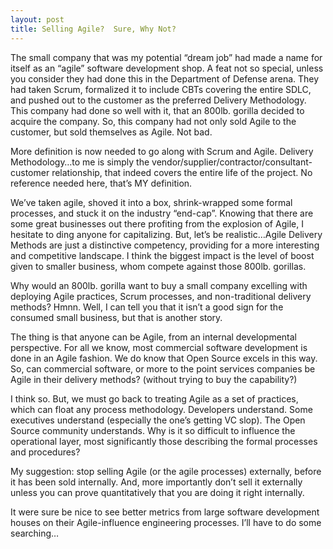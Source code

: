 ```yaml
---
layout: post
title: Selling Agile?  Sure, Why Not?
---
```


The small company that was my potential “dream job” had made a name for
itself as an “agile” software development shop. A feat not so special,
unless you consider they had done this in the Department of Defense
arena. They had taken Scrum, formalized it to include CBTs covering the
entire SDLC, and pushed out to the customer as the preferred Delivery
Methodology. This company had done so well with it, that an 800lb.
gorilla decided to acquire the company. So, this company had not only
sold Agile to the customer, but sold themselves as Agile. Not bad.

More definition is now needed to go along with Scrum and Agile. Delivery
Methodology…to me is simply the
vendor/supplier/contractor/consultant-customer relationship, that indeed
covers the entire life of the project. No reference needed here, that’s
MY definition.

We’ve taken agile, shoved it into a box, shrink-wrapped some formal
processes, and stuck it on the industry “end-cap”. Knowing that there
are some great businesses out there profiting from the explosion of
Agile, I hesitate to ding anyone for capitalizing. But, let’s be
realistic…Agile Delivery Methods are just a distinctive competency,
providing for a more interesting and competitive landscape. I think the
biggest impact is the level of boost given to smaller business, whom
compete against those 800lb. gorillas.

Why would an 800lb. gorilla want to buy a small company excelling with
deploying Agile practices, Scrum processes, and non-traditional delivery
methods? Hmnn. Well, I can tell you that it isn’t a good sign for the
consumed small business, but that is another story.

The thing is that anyone can be Agile, from an internal developmental
perspective. For all we know, most commercial software development is
done in an Agile fashion. We do know that Open Source excels in this
way. So, can commercial software, or more to the point services
companies be Agile in their delivery methods? (without trying to buy the
capability?)

I think so. But, we must go back to treating Agile as a set of
practices, which can float any process methodology. Developers
understand. Some executives understand (especially the one’s getting VC
slop). The Open Source community understands. Why is it so difficult to
influence the operational layer, most significantly those describing the
formal processes and procedures?

My suggestion: stop selling Agile (or the agile processes) externally,
before it has been sold internally. And, more importantly don’t sell it
externally unless you can prove quantitatively that you are doing it
right internally.

It were sure be nice to see better metrics from large software
development houses on their Agile-influence engineering processes. I’ll
have to do some searching…
